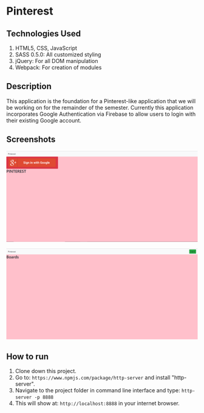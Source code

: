 # Pinterest

## Technologies Used
1. HTML5, CSS, JavaScript
2. SASS 0.5.0: All customized styling
3. jQuery: For all DOM manipulation 
4. Webpack: For creation of modules

## Description
This application is the foundation for a Pinterest-like application that we will be working on for the remainder of the semester. Currently this application incorporates Google Authentication via Firebase to allow users to login with their existing Google account.

## Screenshots

![Pinterest Preview 1](https://raw.githubusercontent.com/ConnorSullivan10/pinterest/master/screenshots/pinterestPreview1.PNG)

![Pinterest Preview 2](https://raw.githubusercontent.com/ConnorSullivan10/pinterest/master/screenshots/pinterestPreview2.PNG)

## How to run
1. Clone down this project.
2. Go to: `https://www.npmjs.com/package/http-server` and install "http-server".  
2. Navigate to the project folder in command line interface and type: `http-server -p 8888`  
3. This will show at: `http://localhost:8888` in your internet browser.  

